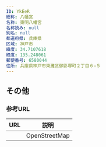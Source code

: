 ```yaml
---
ID: YkEeR
総称: 八幡宮
名称: 東明八幡宮
名称読み: null
別名: null
都道府県: 兵庫県
区域: 神戸市
緯度: 34.7107618
経度: 135.248061
郵便番号: 6580044
住所: 兵庫県神戸市東灘区御影塚町２丁目６−５
---
```


## その他

### 参考URL

| URL | 説明          |
| --- | ------------- |
|     | OpenStreetMap |
